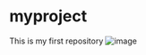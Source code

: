 # myproject
This is my first repository
![image](https://user-images.githubusercontent.com/98546192/151688364-a3516c05-7db4-42b1-bd91-0fdfdc4dcac1.png)

